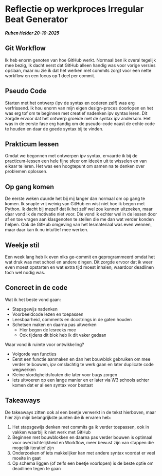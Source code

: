 # Reflectie op werkproces Irregular Beat Generator
**_Ruben  Helder 20-10-2025_**

## Git Workflow

  Ik heb enorm genoten van hoe GitHub werkt. Normaal ben ik overal tegelijk mee bezig,
  Ik dacht eerst dat GitHub alleen handig was voor vorige versies opslaan, maar nu zie ik dat het werken met commits zorgt voor een nette workflow en een focus op 1 deel per commit.

## Pseudo Code

  Starten met het ontwerp (ipv de syntax en coderen zelf) was erg verfrissend. Ik hou enorm van mijn eigen design-proces doorlopen en het was erg tof om te beginnen met creatief nadenken ipv syntax leren. Dit zorgde ervoor dat het ontwerp groeide met de syntax ipv andersom. Het was in de eerste fase erg handig om de pseudo-code naast de echte code te houden en daar de goede syntax bij te vinden.

## Prakticum lessen

  Omdat we begonnen met ontwerpen ipv syntax, ervaarde ik bij de practicum-lessen een hele fijne sfeer om ideeën uit te wisselen en van elkaar te leren. Het was een hoogtepunt om samen na te denken over problemen oplossen.

## Op gang komen

  De eerste weken duurde het bij mij langer dan normaal om op gang te komen. Ik snapte vrij weinig van GitHub en wist niet hoe ik begon met Python. Ik dacht bij mezelf dat ik het zelf wel zou kunnen uitzoeken, maar daar vond ik de motivatie niet voor. Die vond ik echter wel in de lessen door af en toe vragen aan klasgenoten te stellen die me dan wat verder konden helpen.
  Ook de GitHub omgeving van het lesmateriaal was even wennen, maar daar kan ik nu intuïtief mee werken.

## Weekje stil

  Een week lang heb ik even niks ge-commit en geprogrammeerd omdat het wat druk was met school en andere dingen. Dit zorgde ervoor dat ik weer even moest opstarten en wat extra tijd moest inhalen, waardoor deadlinen toch wel nodig was.

## Concreet in de code

  Wat ik het beste vond gaan:
  - Stapsgewijs nadenken
  - Voorbeeldcode lezen en toepassen
  - Leesbaarheid, comments en docstrings in de gaten houden
  - Schetsen maken en daarna pas uitwerken
    - Hier begon de lesreeks mee
    - Ook tijdens dit blok heb ik dit vaker gedaan

  Waar vond ik ruimte voor ontwikkeling?
  - Volgorde van functies
  - Eerst een functie aanmaken en dan het bouwblok gebruiken om mee verder te bouwen, ipv omslachtig te werk gaan en later duplicate code wegwerken
  - Kleine slordigheidsfouten die later voor bugs zorgen
  - Iets uitvoeren op een lange manier en er later via W3 schools achter komen dat er al een syntax voor bestaat

## Takeaways

De takeaways zitten ook al een beetje verwerkt in de tekst hierboven, maar hier zijn mijn belangrijkste punten die ik ervaren heb:
  1. Het stapsgewijs denken met commits ga ik verder toepassen, ook in vakken waarbij ik niet werk met GitHub
  2. Beginnen met bouwblokken en daarna pas verder bouwen is optimaal voor overzichtelijkheid en Workflow, meer bewust zijn van stappen die mogelijk iteratief zijn
  3. Onderzoeken of iets makkelijker kan met andere syntax voordat er veel moeite in gaat
  4. Op schema liggen (of zelfs een beetje voorlopen) is de beste optie om deadlinen tegen te gaan
